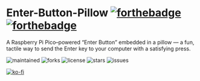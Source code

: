 # Enter-Button-Pillow [![forthebadge](https://forthebadge.com/images/badges/built-with-love.svg)](https://forthebadge.com) [![forthebadge](https://forthebadge.com/images/badges/made-with-python.svg)](https://forthebadge.com)

A Raspberry Pi Pico–powered “Enter Button” embedded in a pillow — a fun, tactile way to send the Enter key to your computer with a satisfying press.

![maintained](https://img.shields.io/badge/maintained-yes-green?style=for-the-badge)
![forks](https://img.shields.io/github/forks/agneay/Enter-Button-Pillow?style=for-the-badge)
![license](https://img.shields.io/github/license/agneay/Enter-Button-Pillow?style=for-the-badge)
![stars](https://img.shields.io/github/stars/agneay/Enter-Button-Pillow?style=for-the-badge)
![issues](https://img.shields.io/github/issues/agneay/Enter-Button-Pillow?style=for-the-badge)

[![ko-fi](https://ko-fi.com/img/githubbutton_sm.svg)](https://ko-fi.com/Y8Y21JGEH6)

